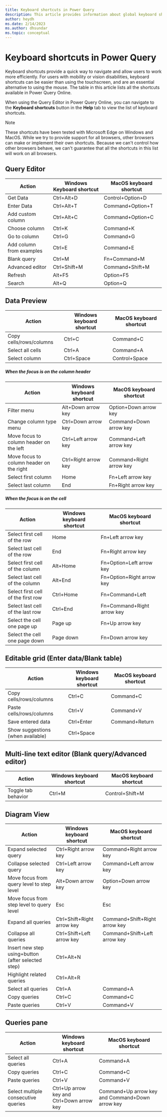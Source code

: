```yaml
---
title: Keyboard shortcuts in Power Query
description: This article provides information about global keyboard shortcuts in Power Query Online.
author: heydh
ms.date: 2/14/2023
ms.author: dhsundar
ms.topic: conceptual
---
```


# Keyboard shortcuts in Power Query

Keyboard shortcuts provide a quick way to navigate and allow users to work more efficiently. For users with mobility or vision disabilities, keyboard shortcuts can be easier than using the touchscreen, and are an essential alternative to using the mouse. The table in this article lists all the shortcuts available in Power Query Online.

When using the Query Editor in Power Query Online, you can navigate to the **Keyboard shortcuts** button in the **Help** tab to view the list of keyboard shortcuts.

>[!NOTE]
>These shortcuts have been tested with Microsoft Edge on Windows and MacOS. While we try to provide support for all browsers, other browsers can make or implement their own shortcuts. Because we can't control how other browsers behave, we can't guarantee that all the shortcuts in this list will work on all browsers.

## Query Editor

| Action | Windows Keyboard shortcut | MacOS keyboard shortcut |
| --- | --- | --- |
| Get Data | Ctrl+Alt+D | Control+Option+D |
| Enter Data | Ctrl+Alt+T | Command+Option+T |
| Add custom column | Ctrl+Alt+C | Command+Option+C |
| Choose column | Ctrl+K | Command+K |
| Go to column | Ctrl+G | Command+G |
| Add column from examples | Ctrl+E | Command+E |
| Blank query | Ctrl+M | Fn+Command+M |
| Advanced editor | Ctrl+Shift+M | Command+Shift+M |
| Refresh | Alt+F5 | Option+F5 |
| Search | Alt+Q | Option+Q |

## Data Preview

| Action | Windows keyboard shortcut | MacOS keyboard shortcut |
| --- | --- | --- |
| Copy cells/rows/columns | Ctrl+C | Command+C |
| Select all cells | Ctrl+A | Command+A |
| Select column | Ctrl+Space | Control+Space |

##### When the focus is on the column header

| Action | Windows keyboard shortcut | MacOS keyboard shortcut |
| --- | --- | --- |
| Filter menu | Alt+Down arrow key | Option+Down arrow key |
| Change column type menu | Ctrl+Down arrow key | Command+Down arrow key |
| Move focus to column header on the left | Ctrl+Left arrow key | Command+Left arrow key |
| Move focus to column header on the right | Ctrl+Right arrow key  | Command+Right arrow key |
| Select first column | Home | Fn+Left arrow key |
| Select last column | End | Fn+Right arrow key |

##### When the focus is on the cell

| Action | Windows keyboard shortcut | MacOS keyboard shortcut |
| --- | --- | --- |
| Select first cell of the row | Home | Fn+Left arrow key |
| Select last cell of the row | End | Fn+Right arrow key |
| Select first cell of the column | Alt+Home | Fn+Option+Left arrow key |
| Select last cell of the column | Alt+End | Fn+Option+Right arrow key |
| Select first cell of the first row | Ctrl+Home | Fn+Command+Left |
| Select last cell of the last row | Ctrl+End | Fn+Command+Right arrow key |
| Select the cell one page up | Page up | Fn+Up arrow key |
| Select the cell one page down | Page down | Fn+Down arrow key |

## Editable grid (Enter data/Blank table)

| Action | Windows keyboard shortcut| MacOS keyboard shortcut |
| --- | --- | --- |
| Copy cells/rows/columns | Ctrl+C | Command+C |
| Paste cells/rows/columns | Ctrl+V | Command+V |
| Save entered data | Ctrl+Enter | Command+Return |
| Show suggestions (when available) | Ctrl+Space |  |

## Multi-line text editor (Blank query/Advanced editor)

| Action | Windows keyboard shortcut| MacOS keyboard shortcut |
| --- | --- | --- |
| Toggle tab behavior | Ctrl+M | Control+Shift+M |

## Diagram View

| Action | Windows keyboard shortcut | MacOS keyboard shortcut |
| --- | --- | --- |
| Expand selected query | Ctrl+Right arrow key | Command+Right arrow key |
| Collapse selected query | Ctrl+Left arrow key | Command+Left arrow key |
| Move focus from query level to step level | Alt+Down arrow key | Option+Down arrow key |
| Move focus from step level to query level | Esc | Esc |
| Expand all queries | Ctrl+Shift+Right arrow key | Command+Shift+Right arrow key |
| Collapse all queries | Ctrl+Shift+Left arrow key | Command+Shift+Left arrow key |
| Insert new step using+button (after selected step) | Ctrl+Alt+N |  |
| Highlight related queries | Ctrl+Alt+R |  |
| Select all queries | Ctrl+A | Command+A |
| Copy queries | Ctrl+C | Command+C |
| Paste queries | Ctrl+V | Command+V |

## Queries pane

| Action | Windows keyboard shortcut | MacOS keyboard shortcut |
| --- | --- | --- |
| Select all queries | Ctrl+A | Command+A |
| Copy queries | Ctrl+C | Command+C |
| Paste queries | Ctrl+V | Command+V |
| Select multiple consecutive queries | Ctrl+Up arrow key and Ctrl+Down arrow key | Command+Up arrow key and Command+Down arrow key |
